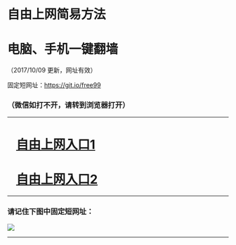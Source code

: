 ﻿# 自由上网简易方法

# 电脑、手机一键翻墙

（2017/10/09 更新，网址有效）

固定短网址：https://git.io/free99

### （微信如打不开，请转到浏览器打开）


***





# &nbsp;&nbsp; <a href="http://ft2911226389.fwq-tz-1001.info/fwqtz01.html?t=100900110203 " target="_blank">自由上网入口1</a>
# &nbsp;&nbsp; <a href="http://ft806011881.fwq-tz-1002.info/fwqtz02.html?t=10090016637 " target="_blank">自由上网入口2</a>
***

### 请记住下图中固定短网址：

<img src="https://s3-us-west-2.amazonaws.com/fwq-1001/yjfq-20170905okok.png" /> 


***

